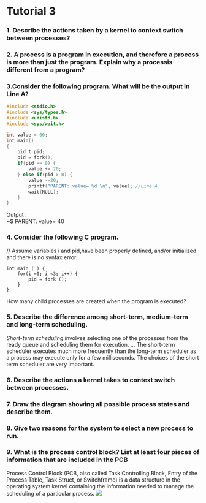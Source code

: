 # Tutorial 3

### 1. Describe the actions taken by a kernel to context switch between processes?

### 2. A process is a program in execution, and therefore a process is more than just the program. Explain why a processis different from a program?

### 3.Consider the following program. What will be the output in Line A?
```c
#include <stdio.h> 
#include <sys/types.h> 
#include <unistd.h> 
#include <sys/wait.h>

int value = 60;
int main()
{
    pid_t pid;
    pid = fork();
    if(pid == 0) {
        value += 20;
    } else if(pid > 0) {
        value -=20;
        printf("PARENT: value= %d \n", value); //Line A
        wait(NULL);
    }
}
```
Output :  
~$ PARENT: value= 40

### 4. Consider the following C program.
// Assume variables i and pid,have been properly defined, and/or initialized and there is no syntax error.

```
int main ( ) {
    for(i =0; i <3; i++) { 
        pid = fork (); 
    }
}
```
How many child processes are created when the program is executed?

### 5. Describe the difference among short-term, medium-term and long-term scheduling.

*Short-term scheduling* involves selecting one of the processes from the ready queue and scheduling them for execution. ... The short-term scheduler executes much more frequently than the long-term scheduler as a process may execute only for a few milliseconds. The choices of the short term scheduler are very important.

### 6. Describe the actions a kernel takes to context switch between processes.

### 7. Draw the diagram showing all possible process states and describe them.

### 8. Give two reasons for the system to select a new process to run.

### 9. What is the process control block? List at least four pieces of information that are included in the PCB

Process Control Block (PCB, also called Task Controlling Block, Entry of the Process Table, Task Struct, or Switchframe) is a data structure in the operating system kernel containing the information needed to manage the scheduling of a particular process.
![](https://1.bp.blogspot.com/-DoCFzIcQGDs/VlnGRLw69mI/AAAAAAAAAz0/xxrtrqK39FU/s1600/process%2Blooks%2Bin%2Bmemory.jpg)

